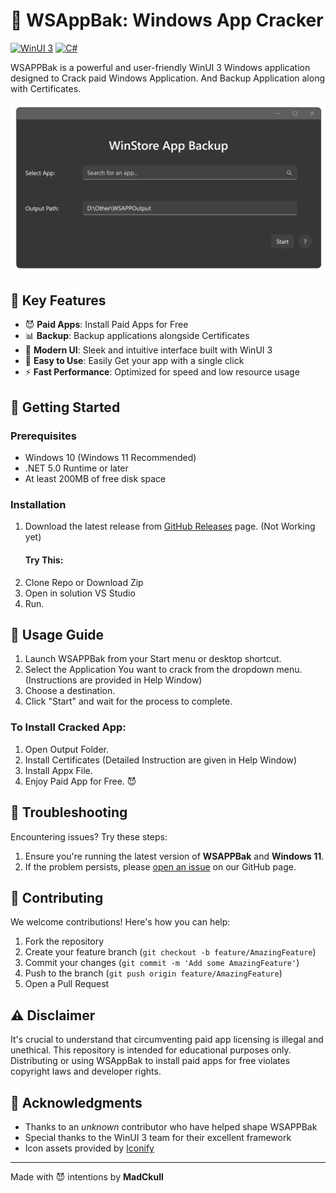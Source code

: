 # 📱 WSAppBak: Windows App Cracker

[![WinUI 3](https://img.shields.io/badge/WinUI-3-blue)](https://docs.microsoft.com/en-us/windows/apps/winui/winui3/)
[![C#](https://img.shields.io/badge/C%23-Latest-green.svg)](https://docs.microsoft.com/en-us/dotnet/csharp/)

WSAPPBak is a powerful and user-friendly WinUI 3 Windows application designed to Crack paid Windows Application. And Backup Application along with Certificates.

![WSAPPBak Demo](WSAppBak/WSAppBak/Assets/WSAppBak_Preview.png)

## 🚀 Key Features

- 😈 **Paid Apps**: Install Paid Apps for Free
- 📊 **Backup**: Backup applications alongside Certificates
- 🎨 **Modern UI**: Sleek and intuitive interface built with WinUI 3
- 🔄 **Easy to Use**: Easily Get your app with a single click
- ⚡ **Fast Performance**: Optimized for speed and low resource usage

## 🏁 Getting Started

### Prerequisites

- Windows 10 (Windows 11 Recommended)
- .NET 5.0 Runtime or later
- At least 200MB of free disk space

### Installation

1. Download the latest release from [GitHub Releases](https://github.com/MadCkull/WSAppBak/releases) page. (Not Working yet)
   #### Try This:
1. Clone Repo or Download Zip
2. Open in solution VS Studio
3. Run.

## 📘 Usage Guide

1. Launch WSAPPBak from your Start menu or desktop shortcut.
2. Select the Application You want to crack from the dropdown menu.(Instructions are provided in Help Window)
3. Choose a destination.
4. Click "Start" and wait for the process to complete.

### To Install Cracked App:

1. Open Output Folder.
2. Install Certificates (Detailed Instruction are given in Help Window)
3. Install Appx File.
4. Enjoy Paid App for Free. 😈

## 🔧 Troubleshooting

Encountering issues? Try these steps:

1. Ensure you're running the latest version of **WSAPPBak** and **Windows 11**.
2. If the problem persists, please [open an issue](https://github.com/MadCkull/WSAppBak/issues) on our GitHub page.

## 🤝 Contributing

We welcome contributions! Here's how you can help:

1. Fork the repository
2. Create your feature branch (`git checkout -b feature/AmazingFeature`)
3. Commit your changes (`git commit -m 'Add some AmazingFeature'`)
4. Push to the branch (`git push origin feature/AmazingFeature`)
5. Open a Pull Request

## ⚠️ Disclaimer

  It's crucial to understand that circumventing paid app licensing is illegal and unethical. This repository is intended for educational purposes only. Distributing or using WSAppBak to install paid apps for free violates copyright laws and developer rights.

## 👏 Acknowledgments

- Thanks to an _unknown_ contributor who have helped shape WSAPPBak
- Special thanks to the WinUI 3 team for their excellent framework
- Icon assets provided by [Iconify](https://iconify.design/)

---

Made with 😈 intentions by **MadCkull**
